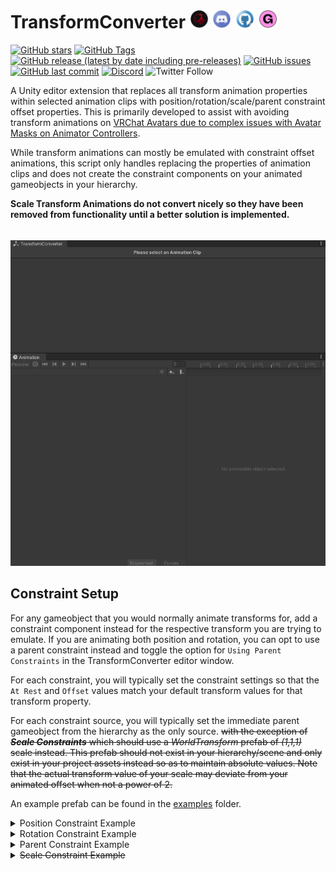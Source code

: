# TransformConverter [<img src="https://github.com/JustSleightly/Resources/raw/main/Icons/JSLogo.png" width="30" height="30">](https://vrc.sleightly.dev/ "JustSleightly") [<img src="https://github.com/JustSleightly/Resources/raw/main/Icons/Discord.png" width="30" height="30">](https://discord.sleightly.dev/ "Discord") [<img src="https://github.com/JustSleightly/Resources/raw/main/Icons/GitHub.png" width="30" height="30">](https://github.sleightly.dev/ "Github") [<img src="https://github.com/JustSleightly/Resources/raw/main/Icons/Store.png" width="30" height="30">](https://store.sleightly.dev/ "Store")

[![GitHub stars](https://img.shields.io/github/stars/JustSleightly/TransformConverter)](https://github.com/JustSleightly/TransformConverter/stargazers) [![GitHub Tags](https://img.shields.io/github/tag/JustSleightly/TransformConverter)](https://github.com/JustSleightly/TransformConverter/tags) [![GitHub release (latest by date including pre-releases)](https://img.shields.io/github/v/release/JustSleightly/TransformConverter?include_prereleases)](https://github.com/JustSleightly/TransformConverter/releases) [![GitHub issues](https://img.shields.io/github/issues/JustSleightly/TransformConverter)](https://github.com/JustSleightly/TransformConverter/issues) [![GitHub last commit](https://img.shields.io/github/last-commit/JustSleightly/TransformConverter)](https://github.com/JustSleightly/TransformConverter/commits/main) [![Discord](https://img.shields.io/discord/780192344800362506)](https://discord.sleightly.dev/) ![Twitter Follow](https://img.shields.io/twitter/follow/SleightlyDev?style=social)

A Unity editor extension that replaces all transform animation properties within selected animation clips with position/rotation/scale/parent constraint offset properties. This is primarily developed to assist with avoiding transform animations on [VRChat Avatars due to complex issues with Avatar Masks on Animator Controllers](https://docs.vrchat.com/docs/playable-layers#fx).

While transform animations can mostly be emulated with constraint offset animations, this script only handles replacing the properties of animation clips and does not create the constraint components on your animated gameobjects in your hierarchy.

**Scale Transform Animations do not convert nicely so they have been removed from functionality until a better solution is implemented.**

######

![](https://github.com/JustSleightly/TransformConverter/raw/main/Examples/Demo.gif)

## Constraint Setup

For any gameobject that you would normally animate transforms for, add a constraint component instead for the respective transform you are trying to emulate. If you are animating both position and rotation, you can opt to use a parent constraint instead and toggle the option for `Using Parent Constraints` in the TransformConverter editor window.

For each constraint, you will typically set the constraint settings so that the `At Rest` and `Offset` values match your default transform values for that transform property. 

For each constraint source, you will typically set the immediate parent gameobject from the hierarchy as the only source. ~~with the exception of _**Scale Constraints**_ which should use a *WorldTransform* prefab of *(1,1,1)* scale instead. This prefab should not exist in your hierarchy/scene and only exist in your project assets instead so as to maintain absolute values. Note that the actual transform value of your scale may deviate from your animated offset when not a power of 2.~~


An example prefab can be found in the [examples](https://github.com/JustSleightly/TransformConverter/tree/main/Examples) folder.


<details> 

  <summary> Position Constraint Example </summary>

######

<blockquote>

![](https://github.com/JustSleightly/TransformConverter/raw/main/Examples/PositionConstraint.png)

</details>

<details> 

  <summary> Rotation Constraint Example </summary>

######

<blockquote>

![](https://github.com/JustSleightly/TransformConverter/raw/main/Examples/RotationConstraint.png)

</details>

<details> 

  <summary> Parent Constraint Example </summary>

######

<blockquote>

![](https://github.com/JustSleightly/TransformConverter/raw/main/Examples/ParentConstraint.png)

</details>

<details> 

  <summary> <s> Scale Constraint Example </s> </summary>

######

<blockquote>

![](https://github.com/JustSleightly/TransformConverter/raw/main/Examples/ScaleConstraint.png)

</details>